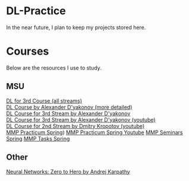 # DL-Practice
In the near future, I plan to keep my projects stored here.

# Courses
Below are the resources I use to study.

## MSU
[DL for 3rd Course (all streams)](https://github.com/MSU-ML-COURSE/DL-COURSE-22)<br/>
[DL Course by Alexander D'yakonov (more detailed)](https://github.com/Dyakonov/DL)<br/>
[DL Course for 3rd Stream by Alexander D'yakonov](https://github.com/Dyakonov/MSUDL)<br/>
[DL Course for 3rd Stream by Alexander D'yakonov (youtube)](https://www.youtube.com/playlist?list=PLhe7c-LCgl4KOFXmNgNsXM5mhYdLq_hxn)<br/>
[DL Course for 2nd Stream by Dmitry Kropotov (youtube)](https://youtube.com/playlist?list=PLzdAwQrglFyKECQU2noqoeAImVFZW7dfN)<br/>
[MMP Practicum Spring](https://github.com/mmp-practicum-team/mmp_practicum_spring_2023))
[MMP Practicum Spring Youtube](https://youtube.com/playlist?list=PLVF5PzSHILHTxlapj_O-drSuzOdZ4XAVG)
[MMP Seminars Spring](https://github.com/mmp-mmro-team/mmp_mmro_spring_2022) 
[MMP Tasks Spring](https://github.com/mmp-practicum-team/mmp_practicum_spring_2023/tree/main/Tasks)

## Other
[Neural Networks: Zero to Hero by Andrej Karpathy](https://github.com/karpathy/nn-zero-to-hero)
